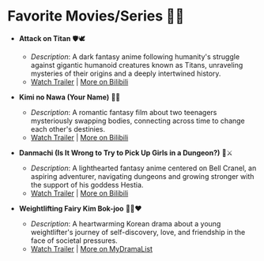 # Favorite Movies/Series 🎥✨  

- **Attack on Titan** 🛡️🕊️  
  - *Description*: A dark fantasy anime following humanity's struggle against gigantic humanoid creatures known as Titans, unraveling mysteries of their origins and a deeply intertwined history.  
  - [Watch Trailer](https://www.youtube.com/watch?v=MGRm4IzK1SQ) | [More on Bilibili](https://www.bilibili.tv/en/play/35044)  

- **Kimi no Nawa (Your Name)** 🌌💫  
  - *Description*: A romantic fantasy film about two teenagers mysteriously swapping bodies, connecting across time to change each other's destinies.  
  - [Watch Trailer](https://www.youtube.com/watch?v=xU47nhruN-Q) | [More on Bilibili](https://www.bilibili.tv/en/video/2049687484)  

- **Danmachi (Is It Wrong to Try to Pick Up Girls in a Dungeon?)** 🏹⚔️  
  - *Description*: A lighthearted fantasy anime centered on Bell Cranel, an aspiring adventurer, navigating dungeons and growing stronger with the support of his goddess Hestia.  
  - [Watch Trailer](https://www.youtube.com/watch?v=2mj9-BBxr-Y) | [More on Bilibili](https://www.bilibili.tv/en/play/34503?bstar_from=bstar-web.pgc-video-detail.series.0)  

- **Weightlifting Fairy Kim Bok-joo** 🏋️‍♀️❤️  
  - *Description*: A heartwarming Korean drama about a young weightlifter's journey of self-discovery, love, and friendship in the face of societal pressures.  
  - [Watch Trailer](https://www.youtube.com/watch?v=7gyMHjJ3yao) | [More on MyDramaList](https://mydramalist.com/20364-weightlifting-fairy-kim-bok-joo)  
